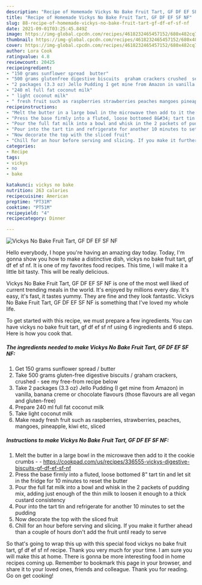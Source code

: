 ```yaml
---
description: "Recipe of Homemade Vickys No Bake Fruit Tart, GF DF EF SF NF"
title: "Recipe of Homemade Vickys No Bake Fruit Tart, GF DF EF SF NF"
slug: 88-recipe-of-homemade-vickys-no-bake-fruit-tart-gf-df-ef-sf-nf
date: 2021-09-01T03:25:45.849Z
image: https://img-global.cpcdn.com/recipes/4618232465457152/680x482cq70/vickys-no-bake-fruit-tart-gf-df-ef-sf-nf-recipe-main-photo.jpg
thumbnail: https://img-global.cpcdn.com/recipes/4618232465457152/680x482cq70/vickys-no-bake-fruit-tart-gf-df-ef-sf-nf-recipe-main-photo.jpg
cover: https://img-global.cpcdn.com/recipes/4618232465457152/680x482cq70/vickys-no-bake-fruit-tart-gf-df-ef-sf-nf-recipe-main-photo.jpg
author: Lora Cook
ratingvalue: 4.8
reviewcount: 20425
recipeingredient:
- "150 grams sunflower spread  butter"
- "500 grams glutenfree digestive biscuits  graham crackers crushed  see my freefrom recipe below"
- "2 packages (3.3 oz) Jello Pudding I get mine from Amazon in vanilla banana creme or chocolate flavours those flavours are all vegan and glutenfree"
- "240 ml full fat coconut milk"
- " light coconut milk"
- " fresh fruit such as raspberries strawberries peaches mangoes pineapple kiwi etc sliced"
recipeinstructions:
- "Melt the butter in a large bowl in the microwave then add to it the cookie crumbs  https://cookpad.com/us/recipes/336555-vickys-digestive-biscuits-gf-df-ef-sf-nf"
- "Press the base firmly into a fluted, loose bottomed 8&#34; tart tin and let sit in the fridge for 10 minutes to reset the butter"
- "Pour the full fat milk into a bowl and whisk in the 2 packets of pudding mix, adding just enough of the thin milk to loosen it enough to a thick custard consistency"
- "Pour into the tart tin and refrigerate for another 10 minutes to set the pudding"
- "Now decorate the top with the sliced fruit"
- "Chill for an hour before serving and slicing. If you make it further ahead than a couple of hours don&#39;t add the fruit until ready to serve"
categories:
- Recipe
tags:
- vickys
- no
- bake

katakunci: vickys no bake 
nutrition: 263 calories
recipecuisine: American
preptime: "PT31M"
cooktime: "PT51M"
recipeyield: "4"
recipecategory: Dinner

---
```



![Vickys No Bake Fruit Tart, GF DF EF SF NF](https://img-global.cpcdn.com/recipes/4618232465457152/680x482cq70/vickys-no-bake-fruit-tart-gf-df-ef-sf-nf-recipe-main-photo.jpg)

Hello everybody, I hope you're having an amazing day today. Today, I'm gonna show you how to make a distinctive dish, vickys no bake fruit tart, gf df ef sf nf. It is one of my favorites food recipes. This time, I will make it a little bit tasty. This will be really delicious.



Vickys No Bake Fruit Tart, GF DF EF SF NF is one of the most well liked of current trending meals in the world. It's enjoyed by millions every day. It's easy, it's fast, it tastes yummy. They are fine and they look fantastic. Vickys No Bake Fruit Tart, GF DF EF SF NF is something that I've loved my whole life.


To get started with this recipe, we must prepare a few ingredients. You can have vickys no bake fruit tart, gf df ef sf nf using 6 ingredients and 6 steps. Here is how you cook that.

<!--inarticleads1-->

##### The ingredients needed to make Vickys No Bake Fruit Tart, GF DF EF SF NF:

1. Get 150 grams sunflower spread / butter
1. Take 500 grams gluten-free digestive biscuits / graham crackers, crushed - see my free-from recipe below
1. Take 2 packages (3.3 oz) Jello Pudding (I get mine from Amazon) in vanilla, banana creme or chocolate flavours (those flavours are all vegan and gluten-free)
1. Prepare 240 ml full fat coconut milk
1. Take  light coconut milk
1. Make ready  fresh fruit such as raspberries, strawberries, peaches, mangoes, pineapple, kiwi etc, sliced




<!--inarticleads2-->

##### Instructions to make Vickys No Bake Fruit Tart, GF DF EF SF NF:

1. Melt the butter in a large bowl in the microwave then add to it the cookie crumbs -  - https://cookpad.com/us/recipes/336555-vickys-digestive-biscuits-gf-df-ef-sf-nf
1. Press the base firmly into a fluted, loose bottomed 8&#34; tart tin and let sit in the fridge for 10 minutes to reset the butter
1. Pour the full fat milk into a bowl and whisk in the 2 packets of pudding mix, adding just enough of the thin milk to loosen it enough to a thick custard consistency
1. Pour into the tart tin and refrigerate for another 10 minutes to set the pudding
1. Now decorate the top with the sliced fruit
1. Chill for an hour before serving and slicing. If you make it further ahead than a couple of hours don&#39;t add the fruit until ready to serve




So that's going to wrap this up with this special food vickys no bake fruit tart, gf df ef sf nf recipe. Thank you very much for your time. I am sure you will make this at home. There is gonna be more interesting food in home recipes coming up. Remember to bookmark this page in your browser, and share it to your loved ones, friends and colleague. Thank you for reading. Go on get cooking!
